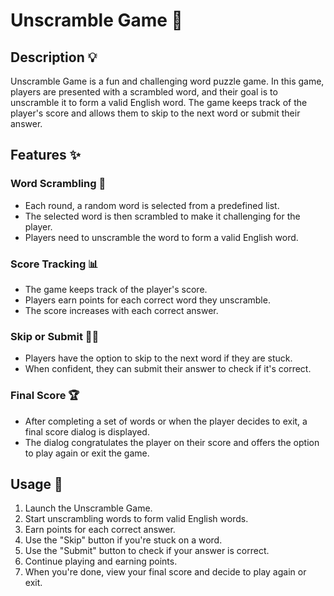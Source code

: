 # Unscramble Game 🧩

## Description 💡

Unscramble Game is a fun and challenging word puzzle game. In this game, players are presented with a scrambled word, and their goal is to unscramble it to form a valid English word. The game keeps track of the player's score and allows them to skip to the next word or submit their answer.

## Features ✨

### Word Scrambling 🤔

- Each round, a random word is selected from a predefined list.
- The selected word is then scrambled to make it challenging for the player.
- Players need to unscramble the word to form a valid English word.

### Score Tracking 📊

- The game keeps track of the player's score.
- Players earn points for each correct word they unscramble.
- The score increases with each correct answer.

### Skip or Submit 🔄✅

- Players have the option to skip to the next word if they are stuck.
- When confident, they can submit their answer to check if it's correct.

### Final Score 🏆

- After completing a set of words or when the player decides to exit, a final score dialog is displayed.
- The dialog congratulates the player on their score and offers the option to play again or exit the game.

## Usage 🚀

1. Launch the Unscramble Game.
2. Start unscrambling words to form valid English words.
3. Earn points for each correct answer.
4. Use the "Skip" button if you're stuck on a word.
5. Use the "Submit" button to check if your answer is correct.
6. Continue playing and earning points.
7. When you're done, view your final score and decide to play again or exit.
